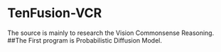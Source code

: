 # TenFusion-VCR
The source is mainly to research the Vision Commonsense Reasoning. 
##The First program is Probabilistic Diffusion Model.

